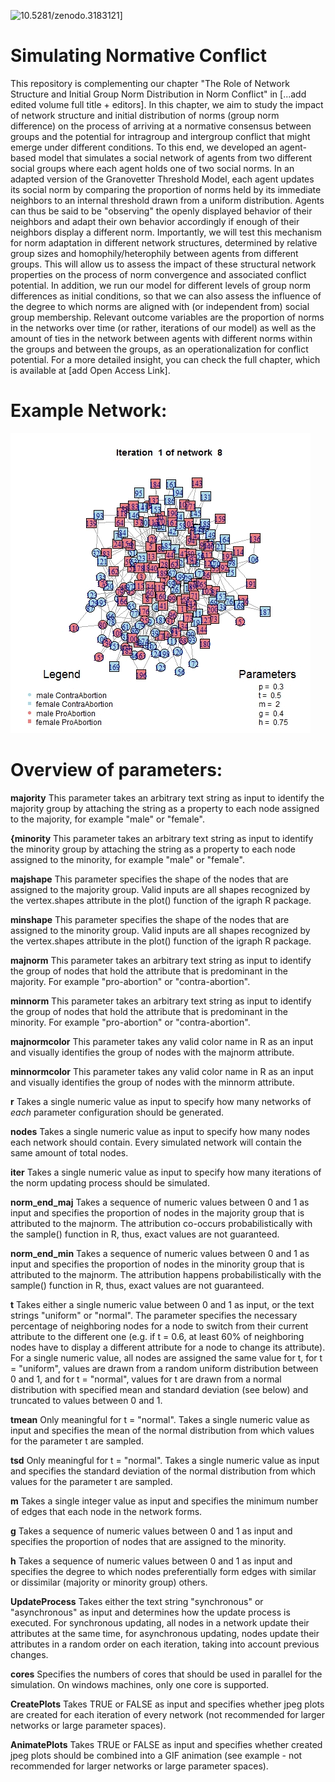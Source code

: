 ![10.5281/zenodo.3183121](https://zenodo.org/badge/DOI/10.5281/zenodo.3183121.svg)]

# Simulating Normative Conflict

This repository is complementing our chapter "The Role of Network Structure and Initial Group Norm Distribution in Norm Conflict" in [...add edited volume full title + editors]. In this chapter, we aim to study the impact of network structure and initial distribution of norms (group norm difference) on the process of arriving at a normative consensus between groups and the potential for intragroup and intergroup conflict that might emerge under different conditions. To this end, we developed an agent-based model that simulates a social network of agents from two different social groups where each agent holds one of two social norms. In an adapted version of the Granovetter Threshold Model, each agent updates its social norm by comparing the proportion of norms held by its immediate neighbors to an internal threshold drawn from a uniform distribution. Agents can thus be said to be "observing" the openly displayed behavior of their neighbors and adapt their own behavior accordingly if enough of their neighbors display a different norm. Importantly, we will test this mechanism for norm adaptation in different network structures, determined by relative group sizes and homophily/heterophily between agents from different groups. This will allow us to assess the impact of these structural network properties on the process of norm convergence and associated conflict potential. In addition, we run our model for different levels of group norm differences as initial conditions, so that we can also assess the influence of the degree to which norms are aligned with (or independent from) social group membership. Relevant outcome variables are the proportion of norms in the networks over time (or rather, iterations of our model) as well as the amount of ties in the network between agents with different norms within the groups and between the groups, as an operationalization for conflict potential. For a more detailed insight, you can check the full chapter, which is available at [add Open Access Link].

# Example Network:

![](ExampleNetwork.gif)

# Overview of parameters:

**majority** This parameter takes an arbitrary text string as input to identify the majority group by attaching the string as a property to each node assigned to the majority, for example "male" or "female".

**{minority** This parameter takes an arbitrary text string as input to identify the minority group by attaching the string as a property to each node assigned to the minority, for example "male" or "female".

**majshape** This parameter specifies the shape of the nodes that are assigned to the majority group. Valid inputs are all shapes recognized by the vertex.shapes attribute in the plot() function of the igraph R package.

**minshape** This parameter specifies the shape of the nodes that are assigned to the minority group. Valid inputs are all shapes recognized by the vertex.shapes attribute in the plot() function of the igraph R package.

**majnorm** This parameter takes an arbitrary text string as input to identify the group of nodes that hold the attribute that is predominant in the majority. For example "pro-abortion" or "contra-abortion".

**minnorm** This parameter takes an arbitrary text string as input to identify the group of nodes that hold the attribute that is predominant in the minority. For example "pro-abortion" or "contra-abortion".

**majnormcolor** This parameter takes any valid color name in R as an input and visually identifies the group of nodes with the majnorm attribute.

**minnormcolor** This parameter takes any valid color name in R as an input and visually identifies the group of nodes with the minnorm attribute.

**r** Takes a single numeric value as input to specify how many networks of $each$ parameter configuration should be generated.

**nodes** Takes a single numeric value as input to specify how many nodes each network should contain. Every simulated network will contain the same amount of total nodes.

**iter** Takes a single numeric value as input to specify how many iterations of the norm updating process should be simulated.

**norm_end_maj** Takes a sequence of numeric values between 0 and 1 as input and specifies the proportion of nodes in the majority group that is attributed to the majnorm. The attribution co-occurs probabilistically with the sample() function in R, thus, exact values are not guaranteed.

**norm_end_min** Takes a sequence of numeric values between 0 and 1 as input and specifies the proportion of nodes in the minority group that is attributed to the majnorm. The attribution happens probabilistically with the sample() function in R, thus, exact values are not guaranteed.

**t** Takes either a single numeric value between 0 and 1 as input, or the text strings "uniform" or "normal". The parameter specifies the necessary percentage of neighboring nodes for a node to switch from their current attribute to the different one (e.g. if t = 0.6, at least 60\% of neighboring nodes have to display a different attribute for a node to change its attribute). For a single numeric value, all nodes are assigned the same value for t, for t = "uniform", values are drawn from a random uniform distribution between 0 and 1, and for t = "normal", values for t are drawn from a normal distribution with specified mean and standard deviation (see below) and truncated to values between 0 and 1.

**tmean** Only meaningful for t = "normal". Takes a single numeric value as input and specifies the mean of the normal distribution from which values for the parameter t are sampled.

**tsd** Only meaningful for t = "normal". Takes a single numeric value as input and specifies the standard deviation of the normal distribution from which values for the parameter t are sampled.

**m** Takes a single integer value as input and specifies the minimum number of edges that each node in the network forms.

**g** Takes a sequence of numeric values between 0 and 1  as input and specifies the proportion of nodes that are assigned to the minority.

**h** Takes a sequence of numeric values between 0 and 1 as input and specifies the degree to which nodes preferentially form edges with similar or dissimilar (majority or minority group) others.

**UpdateProcess** Takes either the text string "synchronous" or "asynchronous" as input and determines how the update process is executed. For synchronous updating, all nodes in a network update their attributes at the same time, for asynchronous updating, nodes update their attributes in a random order on each iteration, taking into account previous changes.

**cores** Specifies the numbers of cores that should be used in parallel for the simulation. On windows machines, only one core is supported.

**CreatePlots** Takes TRUE or FALSE as input and specifies whether jpeg plots are created for each iteration of every network (not recommended for larger networks or large parameter spaces).

**AnimatePlots** Takes TRUE or FALSE as input and specifies whether created jpeg plots should be combined into a GIF animation (see example - not recommended for larger networks or large parameter spaces).


